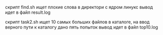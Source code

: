 скрипт find.sh ищет плохие слова в директори с ядром линукс
вывод идет в файл result.log

скрипт task2.sh ищет 10 самых больших файлов в каталоге, на ввод верного пути к каталогу дано пять попыток
вывод идет в файл top10.log